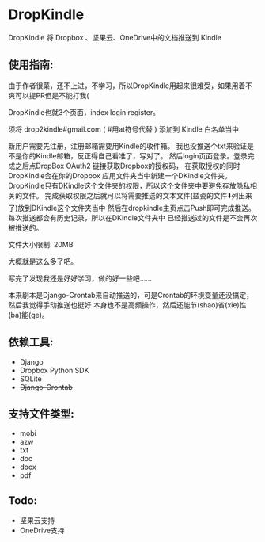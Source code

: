 # DropKindle

DropKindle 将 Dropbox 、坚果云、OneDrive中的文档推送到 Kindle


## 使用指南:

由于作者很菜，还不上进，不学习，所以DropKindle用起来很难受，如果用着不爽可以提PR但是不能打我(

DropKindle也就3个页面，index login register。

须将 drop2kindle#gmail.com ( #用at符号代替 ) 添加到 Kindle 白名单当中

新用户需要先注册，注册邮箱需要用Kindle的收件箱。
我也没推送个txt来验证是不是你的Kindle邮箱，反正得自己看准了，写对了。
然后login页面登录。登录完成之后点DropBox OAuth2 链接获取Dropbox的授权码，
在获取授权的同时DropKindle会在你的Dropbox 应用文件夹当中新建一个DKindle文件夹。
DropKindle只有DKindle这个文件夹的权限，所以这个文件夹中要避免存放隐私相关的文件。
完成获取权限之后就可以将需要推送的文本文件(兹瓷的文件⬇️️列出来了)放到DKindle这个文件夹当中
然后在dropkindle主页点击Push即可完成推送。每次推送都会有历史记录，所以在DKindle文件夹中
已经推送过的文件是不会再次被推送的。

文件大小限制: 20MB

大概就是这么多了吧。

写完了发现我还是好好学习，做的好一些吧……

本来剧本是Django-Crontab来自动推送的，可是Crontab的环境变量还没搞定，然后我觉得手动推送也挺好
本身也不是高频操作，然后还能节(shao)省(xie)性(ba)能(ge)。

## 依赖工具:

- Django
- Dropbox Python SDK
- SQLite
- ~~Django-Crontab~~

## 支持文件类型:

- mobi
- azw
- txt
- doc
- docx
- pdf

## Todo:

- 坚果云支持
- OneDrive支持
